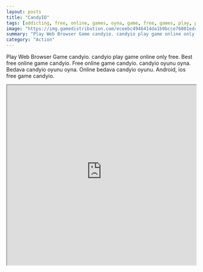 ```yaml
---
layout: posts
title: "CandyIO"
tags: [addicting, free, online, games, oyna, game, free, games, play, play, games]
image: "https://img.gamedistribution.com/eceebc4946414da1b9bcce76801edc42.jpg"
summary: "Play Web Browser Game candyio. candyio play game online only free. Best free online game candyio. Free online game candyio. candyio oyunu oyna. Bedava candyio oyunu oyna. Online bedava candyio oyunu. Android, ios free game candyio."
category: "Action"
---
```


Play Web Browser Game candyio. candyio play game online only free. Best free online game candyio. Free online game candyio. candyio oyunu oyna. Bedava candyio oyunu oyna. Online bedava candyio oyunu. Android, ios free game candyio.

<iframe width="100%" height="480px;" src="https://html5.gamedistribution.com/eceebc4946414da1b9bcce76801edc42/"></iframe>